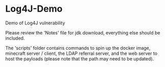 # Log4J-Demo
Demo of Log4J vulnerability 


Please review the 'Notes' file for jdk download, everything else should be included.

The 'scripts' folder contains commands to spin up the docker image, minecraft server / client, the LDAP referral server, and the web server to host the payloads (please note that the path may need to be updated). 

